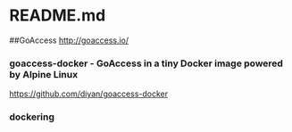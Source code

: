README.md
=========

##GoAccess
http://goaccess.io/

### goaccess-docker - GoAccess in a tiny Docker image powered by Alpine Linux
https://github.com/diyan/goaccess-docker

### dockering
